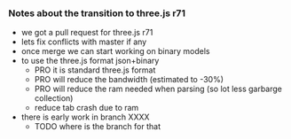 ### Notes about the transition to three.js r71
- we got a pull request for three.js r71
- lets fix conflicts with master if any
- once merge we can start working on binary models
- to use the three.js format json+binary
  - PRO it is standard three.js format
  - PRO will reduce the bandwidth (estimated to -30%)
  - PRO will reduce the ram needed when parsing (so lot less garbarge collection)
  - reduce tab crash due to ram
- there is early work in branch XXXX
  - TODO where is the branch for that
